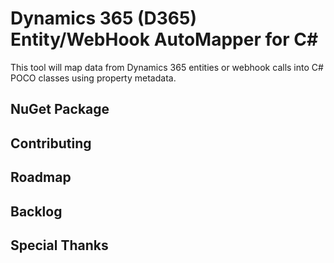 # Dynamics 365 (D365) Entity/WebHook AutoMapper for C#
This tool will map data from Dynamics 365 entities or webhook calls into C# POCO classes using property metadata.

## NuGet Package

## Contributing

## Roadmap

## Backlog

## Special Thanks
